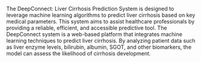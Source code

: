 The DeepConnect: Liver Cirrhosis Prediction System is designed to leverage machine learning algorithms to predict liver cirrhosis based on key medical parameters. This system aims to assist healthcare professionals by providing a reliable, efficient, and accessible predictive tool. The DeepConnect system is a web-based platform that integrates machine learning techniques to predict liver cirrhosis. By analyzing patient data such as liver enzyme levels, bilirubin, albumin, SGOT, and other biomarkers, the model can assess the likelihood of cirrhosis development. 
